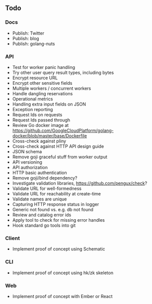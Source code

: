 ## Todo

### Docs

* Publish: Twitter
* Publish: blog
* Publish: golang-nuts

### API

* Test for worker panic handling
* Try other user query result types, including bytes
* Encrypt resource URL
* Encrypt other sensitive fields
* Multiple workers / concurrent workers
* Handle dangling reservations
* Operational metrics
* Handling extra input fields on JSON
* Exception reporting
* Request Ids on requests
* Request Ids passed through
* Review Go docker image at https://github.com/GoogleCloudPlatform/golang-docker/blob/master/base/Dockerfile
* Cross-check against pliny
* Cross-check against HTTP API design guide
* JSON schema
* Remove goji graceful stuff from worker output
* API versioning
* API authorization
* HTTP basic authentication
* Remove goji/bind dependency?
* Investigate validation libraries, https://github.com/pengux/check?
* Validate URL for well-formedness
* Validate URL for reachability at create-time
* Validate names are unique
* Capturing HTTP response status in logger
* Generic not found vs. e.g. db not found
* Review and catalog error ids
* Apply tool to check for missing error handles
* Hook standard go tools into git

### Client

* Implement proof of concept using Schematic

### CLI

* Implement proof of concept using hk/zk skeleton

### Web

* Implement proof of concept with Ember or React
